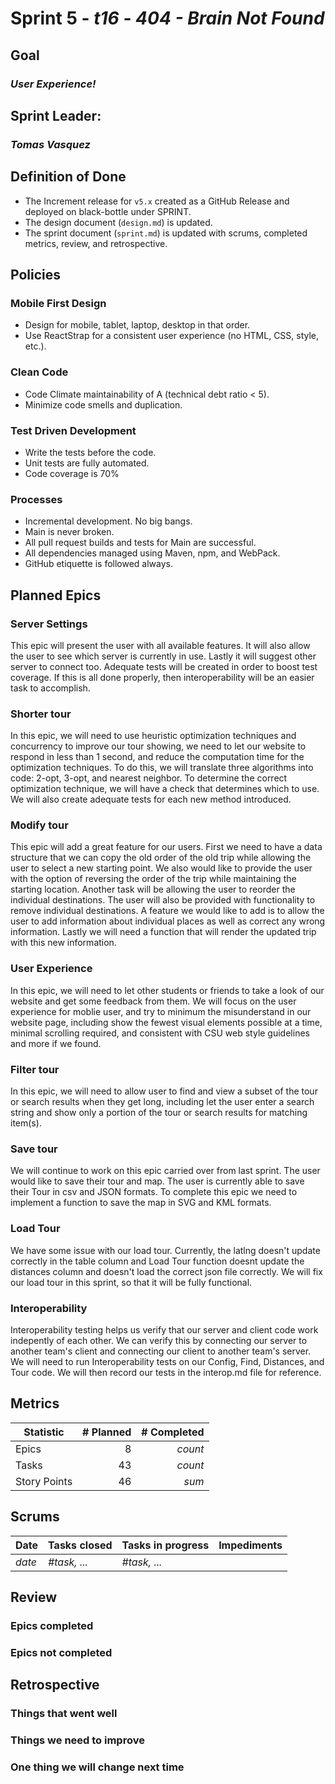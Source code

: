 # Sprint 5 - *t16* - *404 - Brain Not Found*

## Goal
### *User Experience!*

## Sprint Leader: 
### *Tomas Vasquez*

## Definition of Done

* The Increment release for `v5.x` created as a GitHub Release and deployed on black-bottle under SPRINT.
* The design document (`design.md`) is updated.
* The sprint document (`sprint.md`) is updated with scrums, completed metrics, review, and retrospective.

## Policies

### Mobile First Design
* Design for mobile, tablet, laptop, desktop in that order.
* Use ReactStrap for a consistent user experience (no HTML, CSS, style, etc.).

### Clean Code
* Code Climate maintainability of A (technical debt ratio < 5).
* Minimize code smells and duplication.

### Test Driven Development
* Write the tests before the code.
* Unit tests are fully automated.
* Code coverage is 70%

### Processes
* Incremental development.  No big bangs.
* Main is never broken. 
* All pull request builds and tests for Main are successful.
* All dependencies managed using Maven, npm, and WebPack.
* GitHub etiquette is followed always.


## Planned Epics

### Server Settings
This epic will present the user with all available features. It will also allow the user to see which server is currently in use. Lastly it will suggest other server to connect too. Adequate tests will be created in order to boost test coverage. If this is all done properly, then interoperability will be an easier task to accomplish.

### Shorter tour
In this epic, we will need to use heuristic optimization techniques and concurrency to improve our tour showing, we need to let our website to respond in less than 1 second, and reduce the computation time for the optimization techniques. To do this, we will translate three algorithms into code: 2-opt, 3-opt, and nearest neighbor. To determine the correct optimization technique, we will have a check that determines which to use. We will also create adequate tests for each new method introduced.

### Modify tour
This epic will add a great feature for our users. First we need to have a data structure that we can copy the old order of the old trip while allowing the user to select a new starting point. We also would like to provide the user with the option of reversing the order of the trip while maintaining the starting location. Another task will be allowing the user to reorder the individual destinations. The user will also be provided with functionality to remove individual destinations. A feature we would like to add is to allow the user to add information about individual places as well as correct any wrong information. Lastly we will need a function that will render the updated trip with this new information.

### User Experience
In this epic, we will need to let other students or friends to take a look of our website and get some feedback from them. We will focus on the user experience for moblie user, and try to minimum the misunderstand in our website page, including show the fewest visual elements possible at a time, minimal scrolling required, and consistent with CSU web style guidelines and more if we found.

### Filter tour
In this epic, we will need to allow user to find and view a subset of the tour or search results when they get long, including let the user enter a search string and show only a portion of the tour or search results for matching item(s).

### Save tour
We will continue to work on this epic carried over from last sprint. The user would like to save their tour and map. The user is currently able to save their Tour in csv and JSON formats. To complete this epic we need to implement a function to save the map in SVG and KML formats.

### Load Tour
We have some issue with our load tour. Currently, the latlng doesn't update correctly in the table column and Load Tour function doesnt update the distances column and doesn't load the correct json file correctly. We will fix our load tour in this sprint, so that it will be fully functional.

### Interoperability
Interoperability testing helps us verify that our server and client code work indepently of each other. We can verify this by connecting our server to another team's client and connecting our client to another team's server. We will need to run Interoperability tests on our Config, Find, Distances, and Tour code. We will then record our tests in the interop.md file for reference.

## Metrics

| Statistic | # Planned | # Completed |
| --- | ---: | ---: |
| Epics | 8 | *count* |
| Tasks |  43   | *count* | 
| Story Points |  46  | *sum* | 


## Scrums

| Date | Tasks closed  | Tasks in progress | Impediments |
| :--- | :--- | :--- | :--- |
| *date* | *#task, ...* | *#task, ...* |  | 


## Review

### Epics completed  

### Epics not completed 

## Retrospective

### Things that went well

### Things we need to improve

### One thing we will change next time
